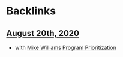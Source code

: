 
# Backlinks
## [August 20th, 2020](<August 20th, 2020.md>)
- with [Mike Williams](<Mike Williams.md>) [Program Prioritization](<Program Prioritization.md>)

